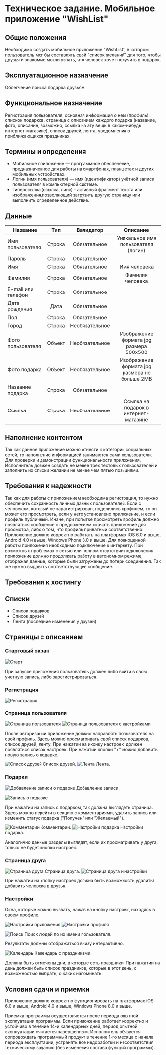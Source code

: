Техническое задание. Мобильное приложение "WishList"
========================
Общие положения
----------
Необходимо создать мобильное приложение "WishList", в котором пользователь мог бы составлять свой "список желаний" для того, 
чтобы друзья и знакомые могли узнать, что человек хочет получить в подарок.

Эксплуатационное назначение
--------------
Облегчение поиска подарка друзьям.

Функциональное назначение
----------
Регистрация пользователя, основная информация о нем (профиль), спискок подарков, страница с описанием каждого подарка (название, фото, описание, возможно, ссылка на эту вещь в каком-нибудь интернет-магазине), список друзей, лента, уведомления о приближающихся праздниках.

Термины и определения
---------
+ Мобильное приложение — программное обеспечение, предназначенное для работы на смартфонах, планшетах и других мобильных устройствах.
+ Логин (имя пользователя) — имя (идентификатор) учётной записи пользователя в компьютерной системе.
+ Гиперссылка (ссылка, линк) - активный фрагмент текста или изображения,позволяющий загрузить другую страницу или выполнить определенное действие.

Данные
--------
| Название  | Тип  | Валидатор  | Описание|
|---|:-:|:-:|:-:|
| Имя пользователя| Строка | Обязательное  | Уникальное имя пользователя (логин)|
| Пароль| Строка | Обязательное  | |
| Имя| Строка | Обязательное  | Имя человека|
| Фамилия| Строка | Обязательное  | Фамилия человека|
| E-mail или телефон| Строка | Обязательное  | |
| Дата рождения| Дата | Обязательное  | |
| Пол| Строка | Обязательное  | |
| Город| Строка | Необязательное  | |
| Фото пользователя| Объект | Необязательное  | Изображение формата jpg размера 500x500|
| Фото подарка| Объект | Необязательное  | Изображение формата jpg размера не больше 2МВ|
| Название подарка| Строка | Обязательное  | |
| Ссылка | Строка | Необязательное  | Ссылка на подарок в интернет-магазине |

Наполнение контентом 
----------------
Так как данное приложение можно отнести к категории социальных сетей, то наполнение информацией занимаются сами пользователи. Для проверки и демонстрации функциональности приложения, Исполнитель должен создать не менее трех тестовых пользователей и заполнить их списки желаний не менее чем пятью позициями.

Требования к надежности
--------
Так как для работы с приложением необходима регистрация, то нужно
обеспечить сохранность личных данных пользователей. 
Если с человеком, который не зарагистрирован,
поделились профилем, то он может его просмотреть, если у него установлено приложение, и если профиль публичный.
Иначе, при попытке просмотреть профиль должно появляться сообщение с предложением скачать приложение для
просмотра, либо о том, что профиль приватный соответственно.
Приложение должно корректно работать на платформах iOS 6.0 и выше, Android 4.0 и выше, Windows Phone 8.0 и выше.
Для полноценной работы приложения необходимо подключение к интернету. При возможных проблемах с сетью или полном
отсутствии подключения приложение должно продолжать работу в автономном режиме, отображая
данные, которые были загружены до потери соединения. Так же нужно выдавать соответствующее сообщение.

Требования к хостингу
-------------------

Списки
-----------
+ Список подарков
+ Список друзей
+ Лента (последние изменения у друзей)

Страницы с описанием
----------
### Стартовый экран ###
![Старт](https://pp.userapi.com/c626225/v626225670/4f466/8nXj6GcWWWc.jpg "Стартовый экран") 

При запуске приложения пользователь должен либо войти в свою учетную запись, либо зарегистрироваться.

### Регистрация ###
![Регистрация](https://pp.userapi.com/c626225/v626225670/4f46d/bbQ9gmFfxNc.jpg "Регистрация") 

### Страница пользователя ###
![Страница пользователя](https://pp.userapi.com/c626225/v626225670/4f48c/ivXVNtUrIEc.jpg "Страница пользователя") 
![Страница пользователя с настройками](https://pp.userapi.com/c626225/v626225670/4f4b7/-Nwysedvboc.jpg "Страница пользователя с настройками") 

После авторизации приложение должно направлять пользователя на свой профиль. Здесь можно просматривать свой список подарков, список друзей, ленту. При нажатии на иконку настроек, должен появляться список настроек. При нажатии кпопки "+" можно добавить новую запись о подарке.

![Список друзей](https://pp.userapi.com/c626225/v626225670/4f484/nHh26HKVSe8.jpg "Список друзей") Список друзей.
![Лента](https://pp.userapi.com/c626225/v626225670/4f47c/US6HAIiTdAU.jpg "Лента") Лента.

### Подарки ###
![Добавление записи о подарке](https://pp.userapi.com/c626225/v626225670/4f493/s5FA3PHQi2c.jpg "Добавление записи о подарке") 
Добавление записи.

![Запись о подарке](https://pp.userapi.com/c626225/v626225670/4f49a/mWepSWCgQj8.jpg "Запись о подарке") 

При нажатии на запись с подарком, так должна выглядеть страница. Здесь можно перейти в секцию с комментариями, удалить запись или изменить статус подарка ("Получен" или "Желаемый").


![Комментарии](https://pp.userapi.com/c626225/v626225670/4f4a1/rlbl3yf6pYQ.jpg "Комментарии") Комментарии.
![Настройки подарка](https://pp.userapi.com/c626225/v626225670/4f4a8/eo6PXhxhlLU.jpg "Настройки подарка") Настройки подарка.

Аналогично данные разделы выглядят, если их просматривать у друга, только не будет кнопки настроек.

### Страница друга ###
![Страница друга](https://pp.userapi.com/c626225/v626225670/4f4da/MMu9dRoGmfE.jpg "Страница друга") Страница друга.
![Страница друга и настройки](https://pp.userapi.com/c626225/v626225670/4f4d3/gFyrxHKJ0Cc.jpg "Страница друга и настройки") 

При нажатии на кпопку настроек должна быть возможность удалить/добавить человека в друзья.

### Настройки ###
Окна, которые можно вызвать, нажав на кнопку настроек, находясь в своем профиле.

![Настройки приложения](https://pp.userapi.com/c626225/v626225670/4f512/S_1iWLOI1wY.jpg "Настройки приложения") 
![Настройки профиля](https://pp.userapi.com/c626225/v626225670/4f550/zuU5pqW5Rt8.jpg "Настройки профиля]") 

![Поиск](https://pp.userapi.com/c626225/v626225670/4f4af/ZuhOXsod1bQ.jpg "Поиск") Поиск людей по их имени пользователя. 

Результаты должны отображаться внизу интерактивно.

![Календарь](https://pp.userapi.com/c626225/v626225670/4f4f7/dOidyUxHyQw.jpg "Календарь") Календарь с праздниками. 

Должна быть отмечены дни, в которые есть праздники. При нажатии на день должен быть список праздников, которые в этот день, с возможностью выбрать, о каких напоминать.



Условия сдачи и приемки
--------------------
Приложение должно корректно функционировать на платформах iOS 6.0 и выше, Android 4.0 и выше, Windows Phone 8.0 и выше. 

Приемка программы осуществляется после периода опытной
эксплуатации программы. Если приложение работает корректно и
устойчиво в течение 14-и календарных дней, период опытной
эксплуатации считается завершенным. Исполнитель обязуется
сопровождать программный продукт в течение 1-го месяца с
начала периода эксплуатации, устранять все недоработки и
несоответствия техническому заданию (без изменения состава
функций программы).




